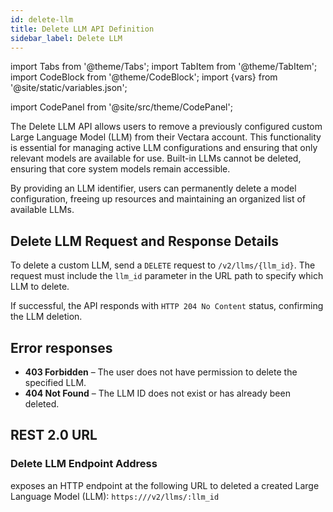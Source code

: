 ```yaml
---
id: delete-llm
title: Delete LLM API Definition
sidebar_label: Delete LLM
---
```


import Tabs from '@theme/Tabs';
import TabItem from '@theme/TabItem';
import CodeBlock from '@theme/CodeBlock';
import {vars} from '@site/static/variables.json';

import CodePanel from '@site/src/theme/CodePanel';


The Delete LLM API allows users to remove a previously configured custom Large 
Language Model (LLM) from their Vectara account. This functionality is 
essential for managing active LLM configurations and ensuring that only 
relevant models are available for use. Built-in LLMs cannot be deleted, 
ensuring that core system models remain accessible.

By providing an LLM identifier, users can permanently delete a model 
configuration, freeing up resources and maintaining an organized list of 
available LLMs.

## Delete LLM Request and Response Details

To delete a custom LLM, send a `DELETE` request to `/v2/llms/{llm_id}`. The 
request must include the `llm_id` parameter in the URL path to specify which 
LLM to delete.

If successful, the API responds with `HTTP 204 No Content` status, confirming 
the LLM deletion.

## Error responses
* **403 Forbidden** – The user does not have permission to delete the specified LLM.
* **404 Not Found** – The LLM ID does not exist or has already been deleted.

## REST 2.0 URL

### Delete LLM Endpoint Address

<Config v="names.product"/> exposes an HTTP endpoint at the following URL to 
deleted a created Large Language Model (LLM):
<code>https://<Config v="domains.rest.indexing"/>/v2/llms/:llm_id</code>
